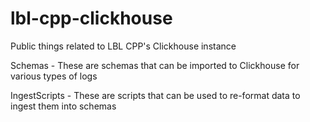 # lbl-cpp-clickhouse
Public things related to LBL CPP's Clickhouse instance

Schemas - These are schemas that can be imported to Clickhouse for various types of logs

IngestScripts - These are scripts that can be used to re-format data to ingest them into schemas
